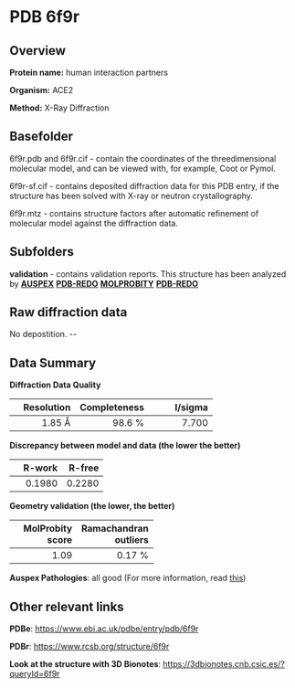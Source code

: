 # PDB 6f9r

## Overview

**Protein name:** human interaction partners

**Organism:** ACE2

**Method:** X-Ray Diffraction

## Basefolder

6f9r.pdb and 6f9r.cif - contain the coordinates of the threedimensional molecular model, and can be viewed with, for example, Coot or Pymol.

6f9r-sf.cif - contains deposited diffraction data for this PDB entry, if the structure has been solved with X-ray or neutron crystallography.

6f9r.mtz - contains structure factors after automatic refinement of molecular model against the diffraction data.

## Subfolders





**validation** - contains validation reports. This structure has been analyzed by [**AUSPEX**](https://github.com/thorn-lab/coronavirus_structural_task_force/tree/master/pdb/human_interaction_partners/ACE2/6f9r/validation/auspex) [**PDB-REDO**](https://github.com/thorn-lab/coronavirus_structural_task_force/tree/master/pdb/human_interaction_partners/ACE2/6f9r/validation/pdb-redo) [**MOLPROBITY**](https://github.com/thorn-lab/coronavirus_structural_task_force/tree/master/pdb/human_interaction_partners/ACE2/6f9r/validation/molprobity) [**PDB-REDO**](https://github.com/thorn-lab/coronavirus_structural_task_force/blob/master/pdb/human_interaction_partners/ACE2/6f9r/validation/Xtriage_output.log) 

## Raw diffraction data

No depostition. --<br> 

## Data Summary
**Diffraction Data Quality**

|   | Resolution | Completeness| I/sigma |
|---|-------------:|----------------:|--------------:|
|   |1.85 Å|98.6  %|<img width=50/>7.700|

**Discrepancy between model and data (the lower the better)**

|   | **R-work**| **R-free**   
|---|-------------:|----------------:|           
||  0.1980|  0.2280|

**Geometry validation (the lower, the better)**

|   |**MolProbity<br>score**| **Ramachandran<br>outliers** 
|---|-------------:|----------------:|
||  1.09|  0.17 %|

**Auspex Pathologies**: all good (For more information, read [this](https://github.com/thorn-lab/coronavirus_structural_task_force/blob/master/pdb/human_interaction_partners/ACE2/6f9r/validation/auspex/6f9r_auspex_comments.txt))

 



## Other relevant links 
**PDBe**:  https://www.ebi.ac.uk/pdbe/entry/pdb/6f9r
 
**PDBr**: https://www.rcsb.org/structure/6f9r 

**Look at the structure with 3D Bionotes**: https://3dbionotes.cnb.csic.es/?queryId=6f9r

